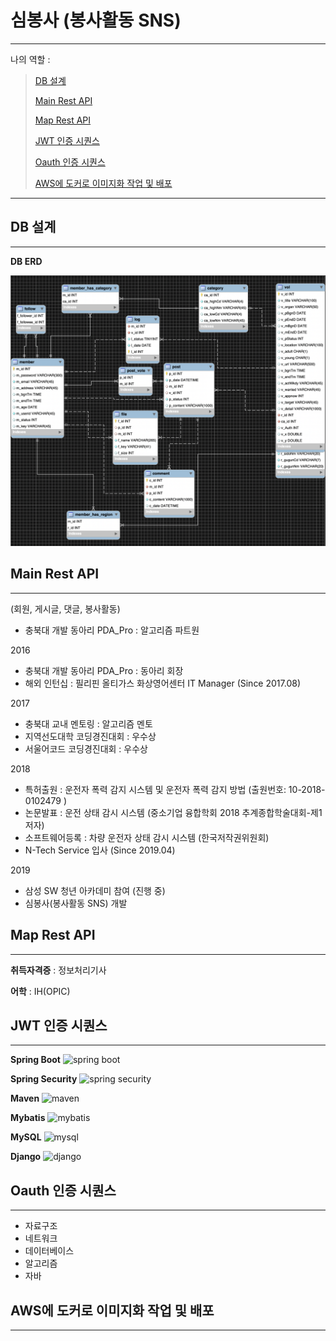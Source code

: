 # 심봉사 (봉사활동  SNS)

-------------------     ----------------------------
나의 역할 :

> [DB 설계](#DB-설계)
>
> [Main Rest API](#Main-Rest-API)
>
> [Map Rest API](#Map-Rest-API)
>
> [JWT 인증 시퀀스](#JWT-인증-시퀀스)
>
> [Oauth 인증 시퀀스](#Oauth-인증-시퀀스)
>
> [AWS에 도커로 이미지화 작업 및 배포](#AWS에-도커로-이미지화-작업-및-배포)

-------------------     ----------------------------

## DB 설계
---------

**DB ERD** 

![DB_ERD](https://github.com/pjh8827/Portfolio/blob/master/Simbongsa/readme_img/ERD.png)



## Main Rest API
---------

(회원, 게시글, 댓글, 봉사활동)

* 충북대 개발 동아리 PDA_Pro : 알고리즘 파트원

2016

* 충북대 개발 동아리 PDA_Pro : 동아리 회장
* 해외 인턴십 : 필리핀 올티가스 화상영어센터 IT Manager (Since 2017.08)

2017

* 충북대 교내 멘토링 : 알고리즘 멘토
* 지역선도대학 코딩경진대회 : 우수상
* 서울어코드 코딩경진대회 : 우수상

2018

* 특허출원 : 운전자 폭력 감지 시스템 및 운전자 폭력 감지 방법 (출원번호:  10-2018-0102479 )
* 논문발표 : 운전 상태 감시 시스템 (중소기업 융합학회 2018 추계종합학술대회-제1저자)
* 소프트웨어등록 :  차량 운전자 상태 감시 시스템 (한국저작권위원회) 
* N-Tech Service 입사 (Since 2019.04)

2019

* 삼성 SW 청년 아카데미 참여 (진행 중)
* 심봉사(봉사활동 SNS) 개발




## Map Rest API
----------

**취득자격증** : 정보처리기사

**어학** : IH(OPIC) 



## JWT 인증 시퀀스
--------------------

**Spring Boot** ![spring boot](https://img.shields.io/badge/spring_boot-2.2.4-Green?logo=spring )

**Spring Security** ![spring security](https://img.shields.io/badge/spring_security-2.2.4-Green?logo=spring )

**Maven** ![maven](https://img.shields.io/badge/maven-4.0.0-red?logo=apache )

**Mybatis** ![mybatis](https://img.shields.io/badge/mabatis-2.1.1-black ) 

**MySQL** ![mysql](https://img.shields.io/badge/mysql-8.0.19-blue?logo=mysql)

**Django** ![django](https://img.shields.io/badge/django-2.2.7-yellow?logo=django)

[ref]: https://github.com/pjh8827/Portfolio/tree/master/Simbongsa/back_end



## Oauth 인증 시퀀스
----------------------------------------

* 자료구조
* 네트워크
* 데이터베이스
* 알고리즘
* 자바

## AWS에 도커로 이미지화 작업 및 배포
----------------------------------------
